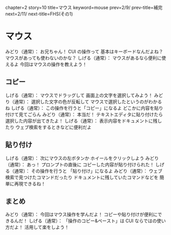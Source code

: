 chapter=2
story=10
title=マウス
keyword=mouse
prev=2/9/
prev-title=補完
next=2/11/
next-title=FHS(その1)

# マウス

みどり（通常）：
  お兄ちゃん！
  CUI の操作って
  基本はキーボードなんだよね？
  マウスがあっても使わないのかな？
しげる（通常）：
  マウスがあるなら便利に使えるよ
  今回はマウスの操作を教えよう！

## コピー

しげる（通常）：
  マウスでドラッグして
  画面上の文字を選択してみよう！
みどり（通常）：
  選択した文字の色が反転して
  マウスで選択したというのがわかるね
しげる（通常）：
  この操作を行うと「コピー」になるよ
  どこかに内容を貼り付けて見てごらん
みどり（通常）：
  本当だ！
  テキストエディタに貼り付けたら
  選択した内容が出てきたよ！
しげる（通常）：
  表示内容をドキュメントに残したり
  ウェブ検索をするときなどに便利だよ

## 貼り付け

しげる（通常）：
  次にマウスの左ボタンか
  ホイールをクリックしよう
みどり（通常）：
  あっ！
  プロンプトの直後に
  コピーした内容が貼り付けられた！
しげる（通常）：
  その操作を行うと
  「貼り付け」になるよ
みどり（通常）：
  ウェブ検索で見つけたコマンドだったり
  ドキュメントに残していたコマンドなどを
  簡単に再現できるね！

## まとめ

みどり（通常）：
  今回はマウス操作を学んだよ！
  コピーや貼り付けが便利にできるんだ！
しげる（通常）：
  「操作のコピー&ペースト」は
  CUI ならではの使い方だよ！
  活用して楽をしよう！

